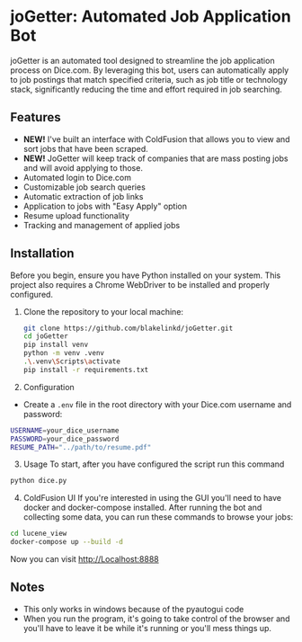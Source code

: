 # joGetter: Automated Job Application Bot

joGetter is an automated tool designed to streamline the job application process on Dice.com. By leveraging this bot, users can automatically apply to job postings that match specified criteria, such as job title or technology stack, significantly reducing the time and effort required in job searching.

## Features
- **NEW!** I've built an interface with ColdFusion that allows you to view and sort jobs that have been scraped.
- **NEW!** JoGetter will keep track of companies that are mass posting jobs and will avoid applying to those.
- Automated login to Dice.com
- Customizable job search queries
- Automatic extraction of job links
- Application to jobs with "Easy Apply" option
- Resume upload functionality
- Tracking and management of applied jobs

## Installation

Before you begin, ensure you have Python installed on your system. This project also requires a Chrome WebDriver to be installed and properly configured.

1. Clone the repository to your local machine:
    ```bash
    git clone https://github.com/blakelinkd/joGetter.git
    cd joGetter
    pip install venv
    python -m venv .venv
    .\.venv\Scripts\activate
    pip install -r requirements.txt
    ```
2. Configuration
- Create a `.env` file in the root directory with your Dice.com username and password:
```bash
USERNAME=your_dice_username
PASSWORD=your_dice_password
RESUME_PATH="../path/to/resume.pdf"
```

3. Usage
To start, after you have configured the script run this command
```bash
python dice.py
```
4. ColdFusion UI
If you're interested in using the GUI you'll need to have docker and docker-compose installed. After running the bot and collecting some data, you can run these commands to browse your jobs:
```bash
cd lucene_view
docker-compose up --build -d
```
Now you can visit [http://Localhost:8888](http://localhost:8888)



## Notes
- This only works in windows because of the pyautogui code
- When you run the program, it's going to take control of the browser and you'll have to leave it be while it's running or you'll mess things up.

